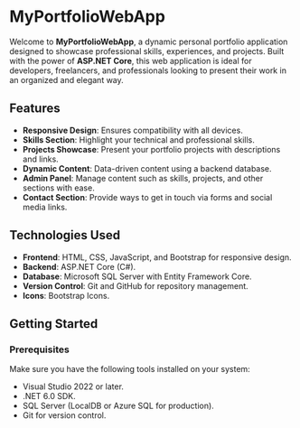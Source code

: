# MyPortfolioWebApp

Welcome to **MyPortfolioWebApp**, a dynamic personal portfolio application designed to showcase professional skills, experiences, and projects. Built with the power of **ASP.NET Core**, this web application is ideal for developers, freelancers, and professionals looking to present their work in an organized and elegant way.

## Features

- **Responsive Design**: Ensures compatibility with all devices.
- **Skills Section**: Highlight your technical and professional skills.
- **Projects Showcase**: Present your portfolio projects with descriptions and links.
- **Dynamic Content**: Data-driven content using a backend database.
- **Admin Panel**: Manage content such as skills, projects, and other sections with ease.
- **Contact Section**: Provide ways to get in touch via forms and social media links.

## Technologies Used

- **Frontend**: HTML, CSS, JavaScript, and Bootstrap for responsive design.
- **Backend**: ASP.NET Core (C#).
- **Database**: Microsoft SQL Server with Entity Framework Core.
- **Version Control**: Git and GitHub for repository management.
- **Icons**: Bootstrap Icons.

## Getting Started

### Prerequisites

Make sure you have the following tools installed on your system:
- Visual Studio 2022 or later.
- .NET 6.0 SDK.
- SQL Server (LocalDB or Azure SQL for production).
- Git for version control.

